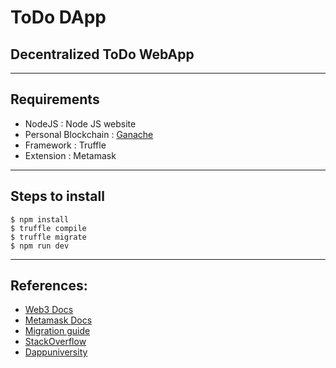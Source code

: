 
# ToDo DApp

## **Decentralized ToDo WebApp**


---
## Requirements
- NodeJS : Node JS website
- Personal Blockchain : [Ganache](https://www.trufflesuite.com/ganache)
- Framework : Truffle
- Extension : Metamask

---
## Steps to install

```
$ npm install
$ truffle compile
$ truffle migrate
$ npm run dev
```


---
## References: 
- [Web3 Docs](https://web3js.readthedocs.io/en/v1.2.4/web3.html)
- [Metamask Docs](https://docs.metamask.io/guide/)
- [Migration guide](https://docs.metamask.io/guide/provider-migration.html#replacing-window-web3)
- [StackOverflow](https://stackoverflow.com/questions/67204850/intermediate-value-tobignumber-is-not-a-function/69064645#69064645)
- [Dappuniversity](https://youtu.be/coQ5dg8wM2o)
